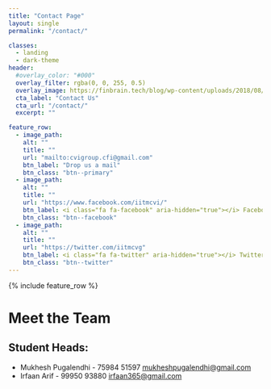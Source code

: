 ```yaml
---
title: "Contact Page"
layout: single
permalink: "/contact/"

classes:
  - landing
  - dark-theme
header:
  #overlay_color: "#000"
  overlay_filter: rgba(0, 0, 255, 0.5)
  overlay_image: https://finbrain.tech/blog/wp-content/uploads/2018/08/NeuralNet-min-2000x1200.jpg
  cta_label: "Contact Us"
  cta_url: "/contact/"
  excerpt: ""

feature_row:
  - image_path:
    alt: ""
    title: ""
    url: "mailto:cvigroup.cfi@gmail.com"
    btn_label: "Drop us a mail"
    btn_class: "btn--primary"
  - image_path: 
    alt: ""
    title: ""
    url: "https://www.facebook.com/iitmcvi/"
    btn_label: <i class="fa fa-facebook" aria-hidden="true"></i> Facebook Page
    btn_class: "btn--facebook"
  - image_path: 
    alt: ""
    title: ""
    url: "https://twitter.com/iitmcvg"
    btn_label: <i class="fa fa-twitter" aria-hidden="true"></i> Twitter Handle
    btn_class: "btn--twitter"
---
```


{% include feature_row %}

# Meet the Team

## Student Heads:

* Mukhesh Pugalendhi - 75984 51597 [mukheshpugalendhi@gmail.com]("mailto:mukheshpugalendhi@gmail.com")
* Irfaan Arif - 99950 93880 [irfaan365@gmail.com]("mailto:irfaan365@gmail.com")


